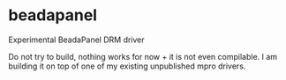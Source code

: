 # beadapanel
Experimental BeadaPanel DRM driver

Do not try to build, nothing works for now + it is not even compilable. I am building it
on top of one of my existing unpublished mpro drivers.
